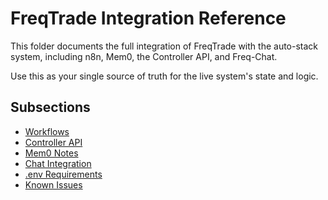 # FreqTrade Integration Reference

This folder documents the full integration of FreqTrade with the auto-stack system, including n8n, Mem0, the Controller API, and Freq-Chat.

Use this as your single source of truth for the live system's state and logic.

## Subsections

- [Workflows](./workflows.md)
- [Controller API](./controller.md)
- [Mem0 Notes](./mem0.md)
- [Chat Integration](./freq-chat.md)
- [.env Requirements](./env.md)
- [Known Issues](./bugs.md) 